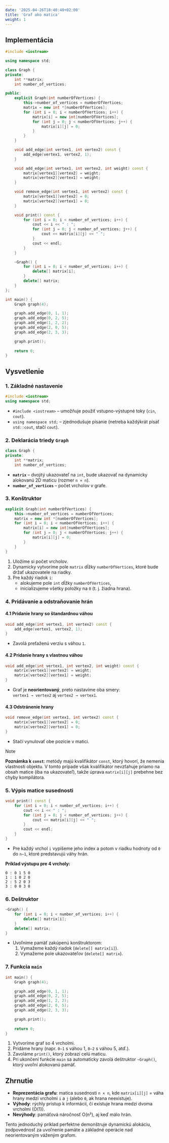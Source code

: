 ```yaml
---
date: '2025-04-26T18:40:40+02:00'
title: 'Graf ako matica'
weight: 1
---
```


## Implementácia

```cpp
#include <iostream>

using namespace std;

class Graph {
private:
    int **matrix;
    int number_of_vertices;

public:
    explicit Graph(int numberOfVertices) {
        this->number_of_vertices = numberOfVertices;
        matrix = new int *[numberOfVertices];
        for (int i = 0; i < numberOfVertices; i++) {
            matrix[i] = new int[numberOfVertices];
            for (int j = 0; j < numberOfVertices; j++) {
                matrix[i][j] = 0;
            }
        }
    }

    void add_edge(int vertex1, int vertex2) const {
        add_edge(vertex1, vertex2, 1);
    }

    void add_edge(int vertex1, int vertex2, int weight) const {
        matrix[vertex1][vertex2] = weight;
        matrix[vertex2][vertex1] = weight;
    }

    void remove_edge(int vertex1, int vertex2) const {
        matrix[vertex1][vertex2] = 0;
        matrix[vertex2][vertex1] = 0;
    }

    void print() const {
        for (int i = 0; i < number_of_vertices; i++) {
            cout << i << " : ";
            for (int j = 0; j < number_of_vertices; j++) {
                cout << matrix[i][j] << " ";
            }
            cout << endl;
        }
    }

    ~Graph() {
        for (int i = 0; i < number_of_vertices; i++) {
            delete[] matrix[i];
        }
        delete[] matrix;
    }
};

int main() {
    Graph graph(4);

    graph.add_edge(0, 1, 1);
    graph.add_edge(0, 2, 5);
    graph.add_edge(1, 2, 2);
    graph.add_edge(2, 0, 5);
    graph.add_edge(2, 3, 3);

    graph.print();
    
    return 0;
}
```

## Vysvetlenie

### 1. Základné nastavenie

```cpp
#include <iostream>
using namespace std;
```

- `#include <iostream>` – umožňuje použiť vstupno-výstupné toky (`cin`, `cout`).
- `using namespace std;` – zjednodušuje písanie (netreba každýkrát písať `std::cout`, stačí `cout`).

### 2. Deklarácia triedy `Graph`

```cpp
class Graph {
private:
    int **matrix;
    int number_of_vertices;
```

- **`matrix`** – dvojitý ukazovateľ na `int`, bude ukazovať na dynamicky alokovanú 2D maticu (rozmer `n × n`).
- **`number_of_vertices`** – počet vrcholov v grafe.

### 3. Konštruktor

```cpp
explicit Graph(int numberOfVertices) {
    this->number_of_vertices = numberOfVertices;
    matrix = new int *[numberOfVertices];
    for (int i = 0; i < numberOfVertices; i++) {
        matrix[i] = new int[numberOfVertices];
        for (int j = 0; j < numberOfVertices; j++) {
            matrix[i][j] = 0;
        }
    }
}
```

1. Uložíme si počet vrcholov.
2. Dynamicky vytvoríme pole `matrix` dĺžky `numberOfVertices`, ktoré bude držať ukazovatele na riadky.
3. Pre každý riadok `i`:
    - alokujeme pole `int` dĺžky `numberOfVertices`,
    - inicializujeme všetky položky na `0` (t. j. žiadna hrana).

### 4. Pridávanie a odstraňovanie hrán

#### 4.1 Pridanie hrany so štandardnou váhou

```cpp
void add_edge(int vertex1, int vertex2) const {
    add_edge(vertex1, vertex2, 1);
}
```

- Zavolá preťaženú verziu s váhou `1`.

#### 4.2 Pridanie hrany s vlastnou váhou

```cpp
void add_edge(int vertex1, int vertex2, int weight) const {
    matrix[vertex1][vertex2] = weight;
    matrix[vertex2][vertex1] = weight;
}
```

- Graf je **neorientovaný**, preto nastavíme oba smery:  
  `vertex1 → vertex2` aj `vertex2 → vertex1`.

#### 4.3 Odstránenie hrany

```cpp
void remove_edge(int vertex1, int vertex2) const {
    matrix[vertex1][vertex2] = 0;
    matrix[vertex2][vertex1] = 0;
}
```

- Stačí vynulovať obe pozície v matici.

> [!NOTE]
> **Poznámka k `const`**: metódy majú kvalifikátor `const`, ktorý hovorí, že nemenia vlastnosti objektu. V tomto prípade
> však kvalifikátor nevzťahuje priamo na obsah matice (iba na ukazovateľ), takže úprava `matrix[i][j]` prebehne bez chyby
> kompilátora.

### 5. Výpis matice susednosti

```cpp
void print() const {
    for (int i = 0; i < number_of_vertices; i++) {
        cout << i << " : ";
        for (int j = 0; j < number_of_vertices; j++) {
            cout << matrix[i][j] << " ";
        }
        cout << endl;
    }
}
```

- Pre každý vrchol `i` vypíšeme jeho index a potom v riadku hodnoty od `0` do `n−1`, ktoré predstavujú váhy hrán.

**Príklad výstupu pre 4 vrcholy:**

```
0 : 0 1 5 0 
1 : 1 0 2 0 
2 : 5 2 0 3 
3 : 0 0 3 0 
```

### 6. Deštruktor

```cpp
~Graph() {
    for (int i = 0; i < number_of_vertices; i++) {
        delete[] matrix[i];
    }
    delete[] matrix;
}
```

- Uvoľníme pamäť zakúpenú konštruktorom:
    1. Vymažeme každý riadok (`delete[] matrix[i]`).
    2. Vymažeme pole ukazovateľov (`delete[] matrix`).

### 7. Funkcia `main`

```cpp
int main() {
    Graph graph(4);

    graph.add_edge(0, 1, 1);
    graph.add_edge(0, 2, 5);
    graph.add_edge(1, 2, 2);
    graph.add_edge(2, 0, 5);
    graph.add_edge(2, 3, 3);

    graph.print();
    
    return 0;
}
```

1. Vytvoríme graf so 4 vrcholmi.
2. Pridáme hrany (napr. `0–1` s váhou 1, `0–2` s váhou 5, atď.).
3. Zavoláme `print()`, ktorý zobrazí celú maticu.
4. Pri ukončení funkcie `main` sa automaticky zavolá deštruktor `~Graph()`, ktorý uvoľní alokovanú pamäť.

## Zhrnutie

- **Reprezentácia grafu**: matica susednosti `n × n`, kde `matrix[i][j]` = váha hrany medzi vrcholmi `i` a `j` (alebo
  `0`, ak hrana neexistuje).
- **Výhody**: rýchly prístup k informácii, či existuje hrana medzi dvoma vrcholmi (O(1)).
- **Nevýhody**: pamäťová náročnosť O(n²), aj keď málo hrán.

Tento jednoduchý príklad perfektne demonštruje dynamickú alokáciu, zodpovednosť za uvoľnenie pamäte a základné operácie
nad neorientovaným váženým grafom.
